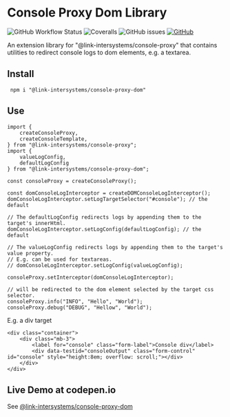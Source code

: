 # Console Proxy Dom Library

![GitHub Workflow Status](https://img.shields.io/github/workflow/status/link-intersystems/console-redirection/Node.js%20CI)
![Coveralls](https://img.shields.io/coveralls/github/link-intersystems/console-redirection)
![GitHub issues](https://img.shields.io/github/issues-raw/link-intersystems/console-redirection)
[![GitHub](https://img.shields.io/github/license/link-intersystems/console-redirection?label=license)](LICENSE.md)

An extension library for "@link-intersystems/console-proxy" that contains utilities to redirect console logs to dom elements, e.g. a textarea.

## Install

     npm i "@link-intersystems/console-proxy-dom"

## Use

    import {
        createConsoleProxy,
        createConsoleTemplate,
    } from "@link-intersystems/console-proxy";
    import {
        valueLogConfig,
        defaultLogConfig
    } from "@link-intersystems/console-proxy-dom";

    const consoleProxy = createConsoleProxy();

    const domConsoleLogInterceptor = createDOMConsoleLogInterceptor();
    domConsoleLogInterceptor.setLogTargetSelector("#console"); // the default

    // The defaultLogConfig redirects logs by appending them to the target's innerHtml.
    domConsoleLogInterceptor.setLogConfig(defaultLogConfig); // the default
    
    // The valueLogConfig redirects logs by appending them to the target's value property.
    // E.g. can be used for textareas.
    // domConsoleLogInterceptor.setLogConfig(valueLogConfig);

    consoleProxy.setInterceptor(domConsoleLogInterceptor);

    // will be redirected to the dom element selected by the target css selector.
    consoleProxy.info("INFO", "Hello", "World");
    consoleProxy.debug("DEBUG", "Hellow", "World");     

E.g. a div target

    <div class="container">
        <div class="mb-3">
            <label for="console" class="form-label">Console div</label>
            <div data-testid="consoleOutput" class="form-control" id="console" style="height:8em; overflow: scroll;"></div>
        </div>
    </div>

## Live Demo at codepen.io

See [@link-intersystems/console-proxy-dom](https://codepen.io/rene-link/pen/gOxLvgO)